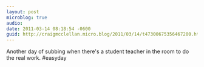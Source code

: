 ```yaml
---
layout: post
microblog: true
audio: 
date: 2011-03-14 08:18:54 -0600
guid: http://craigmcclellan.micro.blog/2011/03/14/t47300675356467200.html
---
```

Another day of subbing when there's a student teacher in the room to do the real work. #easyday
